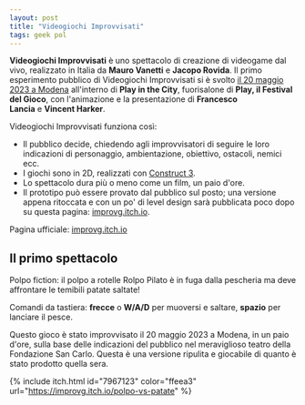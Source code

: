 ```yaml
---
layout: post
title: "Videogiochi Improvvisati"
tags: geek pol
---
```

**Videogiochi Improvvisati** è uno spettacolo di creazione di videogame dal vivo, realizzato in Italia da **Mauro Vanetti** e **Jacopo Rovida**. Il primo esperimento pubblico di Videogiochi Improvvisati si è svolto [il 20 maggio 2023 a Modena](https://www.play-modena.it/2023/programma/videogiochi-improvvisati/) all'interno di **Play in the City**, fuorisalone di **Play, il Festival del Gioco**, con l'animazione e la presentazione di **Francesco Lancia** e **Vincent Harker**.

Videogiochi Improvvisati funziona così:

-   Il pubblico decide, chiedendo agli improvvisatori di seguire le loro indicazioni di personaggio, ambientazione, obiettivo, ostacoli, nemici ecc.
-   I giochi sono in 2D, realizzati con [Construct 3](https://www.construct.net/).
-   Lo spettacolo dura più o meno come un film, un paio d'ore.
-   Il prototipo può essere provato dal pubblico sul posto; una versione appena ritoccata e con un po' di level design sarà pubblicata poco dopo su questa pagina: [improvg.itch.io](https://improvg.itch.io/).

Pagina ufficiale: [improvg.itch.io](https://improvg.itch.io/)

## Il primo spettacolo

Polpo fiction: il polpo a rotelle Rolpo Pilato è in fuga dalla pescheria ma deve affrontare le temibili patate saltate!

Comandi da tastiera: **frecce** o **W/A/D** per muoversi e saltare, **spazio** per lanciare il pesce.

Questo gioco è stato improvvisato il 20 maggio 2023 a Modena, in un paio d'ore, sulla base delle indicazioni del pubblico nel meraviglioso teatro della Fondazione San Carlo. Questa è una versione ripulita e giocabile di quanto è stato prodotto quella sera.

{% include itch.html id="7967123" color="ffeea3" url="https://improvg.itch.io/polpo-vs-patate" %}